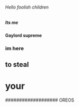 ###### Hello foolish children
##### Its me
#### Gaylord supreme
### im here
## to steal
# your
################### OREOS
